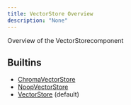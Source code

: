 ```yaml
---
title: VectorStore Overview
description: "None"
---
```

Overview of the VectorStorecomponent
## Builtins
* [ChromaVectorStore](/docs/components/vectorstore/chromavectorstore/)
* [NoopVectorStore](/docs/components/vectorstore/noopvectorstore/)
* [VectorStore](/docs/components/vectorstore/vectorstore/) (default)
